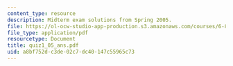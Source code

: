 ```yaml
---
content_type: resource
description: Midterm exam solutions from Spring 2005.
file: https://ol-ocw-studio-app-production.s3.amazonaws.com/courses/6-824-distributed-computer-systems-engineering-spring-2006/a8bf752dc3de02c7dc40147c55965c73_quiz1_05_ans.pdf
file_type: application/pdf
resourcetype: Document
title: quiz1_05_ans.pdf
uid: a8bf752d-c3de-02c7-dc40-147c55965c73
---
```

